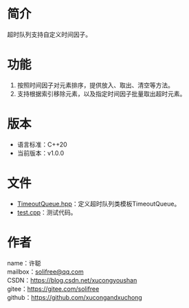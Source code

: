 ﻿# 简介
超时队列支持自定义时间因子。

# 功能
1. 按照时间因子对元素排序，提供放入、取出、清空等方法。  
2. 支持根据索引移除元素，以及指定时间因子批量取出超时元素。

# 版本
* 语言标准：C++20
* 当前版本：v1.0.0

# 文件
* [TimeoutQueue.hpp](src/TimeoutQueue.hpp)：定义超时队列类模板TimeoutQueue。
* [test.cpp](test/test.cpp)：测试代码。

# 作者
name：许聪  
mailbox：solifree@qq.com  
CSDN：https://blog.csdn.net/xucongyoushan  
gitee：https://gitee.com/solifree  
github：https://github.com/xucongandxuchong
